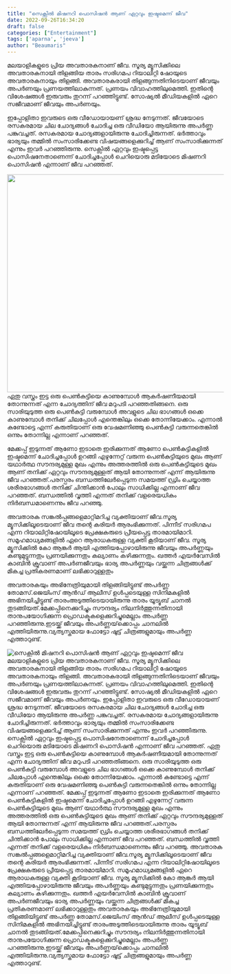 ```yaml
---
title: "സെക്സിൽ മിഷനറി പൊസിഷൻ ആണ് ഏറ്റവും ഇഷ്ടമെന്ന് ജീവ"
date: 2022-09-26T16:34:20
draft: false
categories: ["Entertainment"]
tags: ['aparna', 'jeeva']
author: "Beaumaris"
---
```


മലയാളികളുടെ പ്രിയ അവതാരകനാണ് ജീവ. സൂര്യ മ്യൂസിക്കിലെ അവതാരകനായി തിളങ്ങിയ താരം സരിഗമപ റിയാലിറ്റി ഷോയുടെ അവതാരകനായും തിളങ്ങി. അവതാരകരായി തിളങ്ങുന്നതിനിടെയാണ് ജീവയും അപർണയും പ്രണയത്തിലാകുന്നത്. പ്രണയം വിവാഹത്തിലുമെത്തി. ഇതിന്റെ വിശേഷങ്ങൾ ഇരുവരും തുറന്ന് പറഞ്ഞിട്ടുണ്ട്. സോഷ്യൽ മീഡിയകളിൽ ഏറെ സജീവമാണ് ജീവയും അപർണയും.

ഇപ്പോളിതാ ഇവരുടെ ഒരു വീഡോയായണ് ശ്രദ്ധ നേടുന്നത്. ജീവയോടെ രസകരമായ ചില ചോദ്യങ്ങൾ ചോദിച്ച ഒരു വീഡിയോ ആയിരുന്നു അപർണ്ണ പങ്കുവച്ചത്. രസകരമായ ചോദ്യങ്ങളായിരുന്നു ചോദിച്ചിരുന്നത്. ഭർത്താവും ഭാര്യയും തമ്മിൽ സംസാരിക്കേണ്ട വിഷയങ്ങളെക്കുറിച്ച് ആണ് സംസാരിക്കുന്നത് എന്നും ഇവർ പറഞ്ഞിരുന്നു. സെക്സിൽ ഏറ്റവും ഇഷ്ടപ്പെട്ട പൊസിഷനേതാണെന്ന് ചോദിച്ചപ്പോൾ ചെറിയൊരു മടിയോടെ മിഷണറി പൊസിഷൻ എന്നാണ് ജീവ പറഞ്ഞത്.

<img class="wp-image-352270 aligncenter" src="https://cdn.boolokam.com/articles/2022/09/wwfwff-1wf.jpg" alt="" width="759" height="506" />ഏതു വസ്ത്രം ഇട്ട ഒരു പെൺകുട്ടിയെ കാണുമ്പോൾ ആകർഷണീയമായി തോന്നുന്നത് എന്ന ചോദ്യത്തിന് ജീവ മറുപടി പറഞ്ഞതിങ്ങനെ. ഒരു സാരിയുടുത്ത ഒരു പെൺകുട്ടി വരുമ്പോൾ അവളുടെ ചില ഭാഗങ്ങൾ ഒക്കെ കാണുമ്പോൾ തനിക്ക് ചിലപ്പോൾ എന്തെങ്കിലും ഒക്കെ തോന്നിയേക്കാം. എന്നാൽ കണ്ടോട്ടെ എന്ന് കരുതിയാണ് ഒരു വേഷമണിഞ്ഞു പെൺകുട്ടി വരുന്നതെങ്കിൽ ഒന്നും തോന്നില്ല എന്നാണ് പറഞ്ഞത്.

മേക്കപ്പ് ഇടുന്നത് ആണോ ഇടാതെ ഇരിക്കുന്നത് ആണോ പെൺകുട്ടികളിൽ ഇഷ്ടമെന്ന് ചോദിച്ചപ്പോൾ ഉറങ്ങി എഴുന്നേറ്റ് വരുന്ന പെൺകുട്ടിയുടെ മുഖം ആണ് യഥാർത്ഥ സൗന്ദര്യമുള്ള മുഖം എന്നും അത്തരത്തിൽ ഒരു പെൺകുട്ടിയുടെ മുഖം ആണ് തനിക്ക് ഏറ്റവും സൗന്ദര്യമുള്ളത് ആയി തോന്നുന്നത് എന്ന് ആയിരുന്നു ജീവ പറഞ്ഞത്.പരസ്പരം ബന്ധത്തിലേർപ്പെടുന്ന സമയത്ത് ഡ്രിം ചെയ്യാത്ത ശരീരഭാഗങ്ങൾ തനിക്ക് ചിന്തിക്കാൻ പോലും സാധിക്കില്ല എന്നാണ് ജീവ പറഞ്ഞത്. ബന്ധത്തിൽ വൃത്തി എന്നത് തനിക്ക് വളരെയധികം നിർബന്ധമാണെന്നും ജീവ പറ‍‌ഞ്ഞു.

അവതാരക സങ്കൽപ്പങ്ങളെമാറ്റിമറിച്ച വ്യക്തിയാണ് ജീവ.സൂര്യ മ്യൂസിക്കിലൂടെയാണ് ജീവ തന്റെ കരിയർ ആരംഭിക്കുന്നത്. പിന്നീട് സരി​ഗമപ എന്ന റിയാലിറ്റിഷോയിലൂടെ പ്രേക്ഷകരുടെ പ്രീയപ്പെട്ട താരമായിമാറി. സമൂഹമാധ്യമങ്ങളിൽ ഏറെ ആരാധകരുള്ള വ്യക്തി കൂടിയാണ് ജീവ. സൂര്യ മ്യൂസിക്കിൽ കോ ആങ്കർ ആയി എത്തിയപ്പോഴായിരുന്നു ജീവയും അപർണ്ണയും കണ്ടുമുട്ടുന്നതും പ്രണയിക്കുന്നതും കല്യാണം കഴിക്കുന്നതും. ഖത്തർ എയർവേസിൽ കാബിൻ ക്രൂവാണ് അപർണജീവയും ഭാര്യ അപർണ്ണയും വയ്ക്കുന്ന ചിത്രങ്ങൾക്ക് മികച്ച പ്രതികരണമാണ് ലഭിക്കാറുള്ളതും

അവതാരകയും അഭിനേത്രിയുമായി തിളങ്ങിയിട്ടുണ്ട് അപർണ്ണ തോമസ്.ജെയിംസ് ആൻഡ് ആലീസ് ഉൾപ്പടെയുള്ള സിനിമകളിൽ അഭിനയിച്ചിട്ടുണ്ട് താരംഅടുത്തിടെയായിരുന്നു താരം യൂട്യൂബ് ചാനൽ തുടങ്ങിയത്.മേക്കപ്പിനെക്കുറിച്ചും സൗന്ദര്യം നിലനിർത്തുന്നതിനായി താനുപയോഗിക്കുന്ന പ്രൊഡക്ടുകളെക്കുറിച്ചുമെല്ലാം അപർണ്ണ പറഞ്ഞിരുന്നു.ഇടയ്ക്ക് ജീവയും അപർണ്ണയ്‌ക്കൊപ്പം ചാനലിൽ എത്തിയിരുന്നു.വ്യത്യസ്തമായ ഫോട്ടോ ഷൂട്ട് ചിത്രങ്ങളുമായും അപർണ്ണ എത്താറുണ്ട്.


![സെക്സിൽ മിഷനറി പൊസിഷൻ ആണ് ഏറ്റവും ഇഷ്ടമെന്ന് ജീവ](https://cdn.boolokam.com/articles/2022/09/wwfwff-1wf.jpg)മലയാളികളുടെ പ്രിയ അവതാരകനാണ് ജീവ. സൂര്യ മ്യൂസിക്കിലെ അവതാരകനായി തിളങ്ങിയ താരം സരിഗമപ റിയാലിറ്റി ഷോയുടെ അവതാരകനായും തിളങ്ങി. അവതാരകരായി തിളങ്ങുന്നതിനിടെയാണ് ജീവയും അപർണയും പ്രണയത്തിലാകുന്നത്. പ്രണയം വിവാഹത്തിലുമെത്തി. ഇതിന്റെ വിശേഷങ്ങൾ ഇരുവരും തുറന്ന് പറഞ്ഞിട്ടുണ്ട്. സോഷ്യൽ മീഡിയകളിൽ ഏറെ സജീവമാണ് ജീവയും അപർണയും. ഇപ്പോളിതാ ഇവരുടെ ഒരു വീഡോയായണ് ശ്രദ്ധ നേടുന്നത്. ജീവയോടെ രസകരമായ ചില ചോദ്യങ്ങൾ ചോദിച്ച ഒരു വീഡിയോ ആയിരുന്നു അപർണ്ണ പങ്കുവച്ചത്. രസകരമായ ചോദ്യങ്ങളായിരുന്നു ചോദിച്ചിരുന്നത്. ഭർത്താവും ഭാര്യയും തമ്മിൽ സംസാരിക്കേണ്ട വിഷയങ്ങളെക്കുറിച്ച് ആണ് സംസാരിക്കുന്നത് എന്നും ഇവർ പറഞ്ഞിരുന്നു. സെക്സിൽ ഏറ്റവും ഇഷ്ടപ്പെട്ട പൊസിഷനേതാണെന്ന് ചോദിച്ചപ്പോൾ ചെറിയൊരു മടിയോടെ മിഷണറി പൊസിഷൻ എന്നാണ് ജീവ പറഞ്ഞത്. ഏതു വസ്ത്രം ഇട്ട ഒരു പെൺകുട്ടിയെ കാണുമ്പോൾ ആകർഷണീയമായി തോന്നുന്നത് എന്ന ചോദ്യത്തിന് ജീവ മറുപടി പറഞ്ഞതിങ്ങനെ. ഒരു സാരിയുടുത്ത ഒരു പെൺകുട്ടി വരുമ്പോൾ അവളുടെ ചില ഭാഗങ്ങൾ ഒക്കെ കാണുമ്പോൾ തനിക്ക് ചിലപ്പോൾ എന്തെങ്കിലും ഒക്കെ തോന്നിയേക്കാം. എന്നാൽ കണ്ടോട്ടെ എന്ന് കരുതിയാണ് ഒരു വേഷമണിഞ്ഞു പെൺകുട്ടി വരുന്നതെങ്കിൽ ഒന്നും തോന്നില്ല എന്നാണ് പറഞ്ഞത്. മേക്കപ്പ് ഇടുന്നത് ആണോ ഇടാതെ ഇരിക്കുന്നത് ആണോ പെൺകുട്ടികളിൽ ഇഷ്ടമെന്ന് ചോദിച്ചപ്പോൾ ഉറങ്ങി എഴുന്നേറ്റ് വരുന്ന പെൺകുട്ടിയുടെ മുഖം ആണ് യഥാർത്ഥ സൗന്ദര്യമുള്ള മുഖം എന്നും അത്തരത്തിൽ ഒരു പെൺകുട്ടിയുടെ മുഖം ആണ് തനിക്ക് ഏറ്റവും സൗന്ദര്യമുള്ളത് ആയി തോന്നുന്നത് എന്ന് ആയിരുന്നു ജീവ പറഞ്ഞത്.പരസ്പരം ബന്ധത്തിലേർപ്പെടുന്ന സമയത്ത് ഡ്രിം ചെയ്യാത്ത ശരീരഭാഗങ്ങൾ തനിക്ക് ചിന്തിക്കാൻ പോലും സാധിക്കില്ല എന്നാണ് ജീവ പറഞ്ഞത്. ബന്ധത്തിൽ വൃത്തി എന്നത് തനിക്ക് വളരെയധികം നിർബന്ധമാണെന്നും ജീവ പറ‍‌ഞ്ഞു. അവതാരക സങ്കൽപ്പങ്ങളെമാറ്റിമറിച്ച വ്യക്തിയാണ് ജീവ.സൂര്യ മ്യൂസിക്കിലൂടെയാണ് ജീവ തന്റെ കരിയർ ആരംഭിക്കുന്നത്. പിന്നീട് സരി​ഗമപ എന്ന റിയാലിറ്റിഷോയിലൂടെ പ്രേക്ഷകരുടെ പ്രീയപ്പെട്ട താരമായിമാറി. സമൂഹമാധ്യമങ്ങളിൽ ഏറെ ആരാധകരുള്ള വ്യക്തി കൂടിയാണ് ജീവ. സൂര്യ മ്യൂസിക്കിൽ കോ ആങ്കർ ആയി എത്തിയപ്പോഴായിരുന്നു ജീവയും അപർണ്ണയും കണ്ടുമുട്ടുന്നതും പ്രണയിക്കുന്നതും കല്യാണം കഴിക്കുന്നതും. ഖത്തർ എയർവേസിൽ കാബിൻ ക്രൂവാണ് അപർണജീവയും ഭാര്യ അപർണ്ണയും വയ്ക്കുന്ന ചിത്രങ്ങൾക്ക് മികച്ച പ്രതികരണമാണ് ലഭിക്കാറുള്ളതും അവതാരകയും അഭിനേത്രിയുമായി തിളങ്ങിയിട്ടുണ്ട് അപർണ്ണ തോമസ്.ജെയിംസ് ആൻഡ് ആലീസ് ഉൾപ്പടെയുള്ള സിനിമകളിൽ അഭിനയിച്ചിട്ടുണ്ട് താരംഅടുത്തിടെയായിരുന്നു താരം യൂട്യൂബ് ചാനൽ തുടങ്ങിയത്.മേക്കപ്പിനെക്കുറിച്ചും സൗന്ദര്യം നിലനിർത്തുന്നതിനായി താനുപയോഗിക്കുന്ന പ്രൊഡക്ടുകളെക്കുറിച്ചുമെല്ലാം അപർണ്ണ പറഞ്ഞിരുന്നു.ഇടയ്ക്ക് ജീവയും അപർണ്ണയ്‌ക്കൊപ്പം ചാനലിൽ എത്തിയിരുന്നു.വ്യത്യസ്തമായ ഫോട്ടോ ഷൂട്ട് ചിത്രങ്ങളുമായും അപർണ്ണ എത്താറുണ്ട്.
